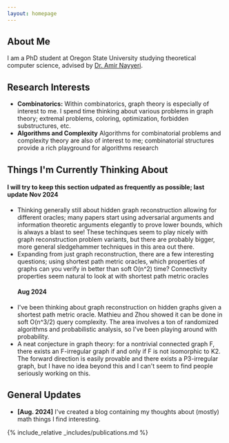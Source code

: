 ```yaml
---
layout: homepage
---
```


## About Me

I am a PhD student at Oregon State University studying theoretical computer science, advised by [Dr. Amir Nayyeri](https://web.engr.oregonstate.edu/~nayyeria/). 

## Research Interests

- **Combinatorics:** Within combinatorics, graph theory is especially of interest to me. I spend time thinking about various problems in graph theory; extremal problems, coloring, optimization, forbidden substructures, etc.
- **Algorithms and Complexity** Algorithms for combinatorial problems and complexity theory are also of interest to me; combinatorial structures provide a rich playground for algorithms research


## Things I'm Currently Thinking About
#### I will try to keep this section udpated as frequently as possible; last update Nov 2024
- Thinking generally still about hidden graph reconstruction allowing for different oracles; many papers start using adversarial arguments and information theoretic arguments elegantly to prove lower bounds, which is always a blast to see! These techinques seem to play nicely with graph reconstruction problem variants, but there are probably bigger, more general sledgehammer techniques in this area out there.
- Expanding from just graph reconstruction, there are a few interesting questions; using shortest path metric oracles, which properties of graphs can you verify in better than soft O(n^2) time? Connectivity properties seem natural to look at with shortest path metric oracles
  #### Aug 2024
- I've been thinking about graph reconstruction on hidden graphs given a shortest path metric oracle. Mathieu and Zhou showed it can be done in soft O(n^3/2) query complexity. The area involves a ton of randomized algorithms and probabilistic analysis, so I've been playing around with probability.
- A neat conjecture in graph theory: for a nontrivial connected graph F, there exists an F-irregular graph if and only if F is not isomorphic to K2. The forward direction is easily provable and there exists a P3-irregular graph, but I have no idea beyond this and I can't seem to find people seriously working on this.

## General Updates

- **[Aug. 2024]** I've created a blog containing my thoughts about (mostly) math things I find interesting.




{% include_relative _includes/publications.md %} 

